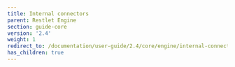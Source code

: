 ```yaml
---
title: Internal connectors
parent: Restlet Engine
section: guide-core
version: '2.4'
weight: 1
redirect_to: /documentation/user-guide/2.4/core/engine/internal-connectors/overview
has_children: true
---
```

